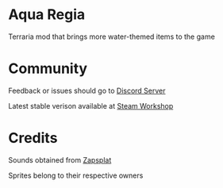 # Aqua Regia
Terraria mod that brings more water-themed items to the game

# Community
Feedback or issues should go to
[Discord Server](https://discord.gg/nZ4JM9DhzQ)

Latest stable verison available at
[Steam Workshop](https://steamcommunity.com/sharedfiles/filedetails/?id=3310666120)

# Credits
Sounds obtained from [Zapsplat](https://www.zapsplat.com)

Sprites belong to their respective owners
